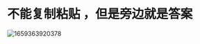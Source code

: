 # 不能复制粘贴 ，但是旁边就是答案
![1659363920378](https://user-images.githubusercontent.com/68007558/182169875-b33763f3-e835-4a0c-a9a9-bfe2f3598596.jpg)
